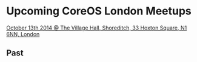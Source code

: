 # Upcoming CoreOS London Meetups

[October 13th 2014 @ The Village Hall, Shoreditch, 33 Hoxton Square, N1 6NN, London](http://www.meetup.com/CoreOS-London/events/206814132/)

## Past
